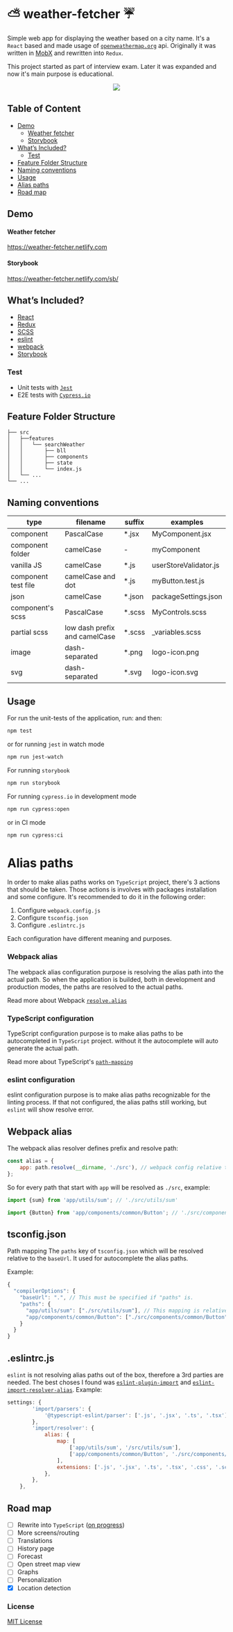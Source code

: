 # ⛅️ weather-fetcher ☔️

Simple web app for displaying the weather based on a city name. It's a `React`
based and made usage of [`openweathermap.org`](https://www.openweathermap.org/)
api. Originally it was written in
[MobX](https://github.com/shimizacken/weather-fetcher-mobx) and rewritten into
`Redux`.

This project started as part of interview exam. Later it was expanded and now
it's main purpose is educational.

<div align="center">
    <img src="src/assets/png/wf-logo.png" />
</div>

## Table of Content

-   [Demo](#demo)
    -   [Weather fetcher](#weather-fetcher)
    -   [Storybook](#storybook)
-   [What’s Included?](#whats-included?)
    -   [Test](#test)
-   [Feature Folder Structure](#feature-folder-structure)
-   [Naming conventions](#naming-conventions)
-   [Usage](#usage)
-   [Alias paths](#alias-paths)
-   [Road map](#road-map)

## Demo

#### Weather fetcher

<a href="https://weather-fetcher.netlify.com" target="_blank">https://weather-fetcher.netlify.com</a>

#### Storybook

<a href="https://weather-fetcher.netlify.com/sb/" target="_blank">https://weather-fetcher.netlify.com/sb/</a>

## What’s Included?

-   [React](http://reactjs.org)
-   [Redux](https://redux.js.org)
-   [SCSS](https://sass-lang.com)
-   [eslint](https://eslint.org)
-   [webpack](https://webpack.js.org)
-   [Storybook](https://storybook.js.org)

### Test

-   Unit tests with [`Jest`](https://jestjs.io/)
-   E2E tests with [`Cypress.io`](https://www.cypress.io/)

## Feature Folder Structure

```
├── src
│   ├──features
│   │   └── searchWeather
│   │       ├── bll
│   │       ├── components
│   │       ├── state
│   │       └── index.js
│   └── ...
└── ...
```

## Naming conventions

| type                | filename                      | suffix  | examples              |
| ------------------- | ----------------------------- | ------- | --------------------- |
| component           | PascalCase                    | \*.jsx  | MyComponent.jsx       |
| component folder    | camelCase                     | -       | myComponent           |
| vanilla JS          | camelCase                     | \*.js   | userStoreValidator.js |
| component test file | camelCase and dot             | \*.js   | myButton.test.js      |
| json                | camelCase                     | \*.json | packageSettings.json  |
| component's scss    | PascalCase                    | \*.scss | MyControls.scss       |
| partial scss        | low dash prefix and camelCase | \*.scss | \_variables.scss      |
| image               | dash-separated                | \*.png  | logo-icon.png         |
| svg                 | dash-separated                | \*.svg  | logo-icon.svg         |

## Usage

For run the unit-tests of the application, run: and then:

```bash
npm test
```

or for running `jest` in watch mode

```bash
npm run jest-watch
```

For running `storybook`

```bash
npm run storybook
```

For running `cypress.io` in development mode

```bash
npm run cypress:open
```

or in CI mode

```bash
npm run cypress:ci
```

# Alias paths

In order to make alias paths works on `TypeScript` project, there's 3 actions
that should be taken. Those actions is involves with packages installation and
some configure. It's recommended to do it in the following order:

1.  Configure `webpack.config.js`
2.  Configure `tsconfig.json`
3.  Configure `.eslintrc.js`

Each configuration have different meaning and purposes.

### Webpack alias

The webpack alias configuration purpose is resolving the alias path into the
actual path. So when the application is builded, both in development and
production modes, the paths are resolved to the actual paths.

Read more about Webpack
[`resolve.alias`](https://webpack.js.org/configuration/resolve/#resolvealias)

### TypeScript configuration

TypeScript configuration purpose is to make alias paths to be autocompleted in
`TypeScript` project. without it the autocomplete will auto generate the actual
path.

Read more about TypeScript's
[`path-mapping`](https://www.typescriptlang.org/docs/handbook/module-resolution.html#path-mapping)

### eslint configuration

eslint configuration purpose is to make alias paths recognizable for the linting
process. If that not configured, the alias paths still working, but `eslint`
will show resolve error.

## Webpack alias

The webpack alias resolver defines prefix and resolve path:

```js
const alias = {
    app: path.resolve(__dirname, './src'), // webpack config relative to `src` folder
};
```

So for every path that start with `app` will be resolved as `./src`, example:

```js
import {sum} from 'app/utils/sum'; // './src/utils/sum'

import {Button} from 'app/components/common/Button'; // './src/components/common/Button'
```

## tsconfig.json

Path mapping The `paths` key of `tsconfig.json` which will be resolved relative
to the `baseUrl`. It used for autocomplete the alias paths.

Example:

```js
{
  "compilerOptions": {
    "baseUrl": ".", // This must be specified if "paths" is.
    "paths": {
      "app/utils/sum": ["./src/utils/sum"], // This mapping is relative to "baseUrl"
      "app/components/common/Button": ["./src/components/common/Button"],
    }
  }
}
```

## .eslintrc.js

`eslint` is not resolving alias paths out of the box, therefore a 3rd parties
are needed. The best choses I found was
[`eslint-plugin-import`](https://www.npmjs.com/package/eslint-plugin-import) and
[`eslint-import-resolver-alias`](eslint-import-resolver-alias). Example:

```js
settings: {
        'import/parsers': {
            '@typescript-eslint/parser': ['.js', '.jsx', '.ts', '.tsx'],
        },
        'import/resolver': {
            alias: {
                map: [
                    ['app/utils/sum', '/src/utils/sum'],
                    ['app/components/common/Button', './src/components/common/Button'],
                ],
                extensions: ['.js', '.jsx', '.ts', '.tsx', '.css', '.scss'],
            },
        },
    },
```

## Road map

-   [ ] Rewrite into `TypeScript`
        ([on progress](https://github.com/shimizacken/weather-fetcher/tree/type-script))
-   [ ] More screens/routing
-   [ ] Translations
-   [ ] History page
-   [ ] Forecast
-   [ ] Open street map view
-   [ ] Graphs
-   [ ] Personalization
-   [x] Location detection

### License

[MIT License](LICENSE)
